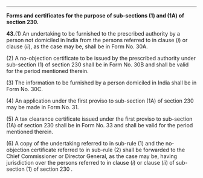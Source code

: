****

**Forms and certificates for the purpose of sub-sections (1) and (1A) of section 230.**

**43.**(1) An undertaking to be furnished to the prescribed authority by a person not domiciled in India from the persons referred to in clause (_i_) or clause (_ii_), as the case may be, shall be in Form No. 30A.

(2) A no-objection certificate to be issued by the prescribed authority under sub-section (1) of section 230 shall be in Form No. 30B and shall be valid for the period mentioned therein.

(3) The information to be furnished by a person domiciled in India shall be in Form No. 30C.

(4) An application under the first proviso to sub-section (1A) of section 230 may be made in Form No. 31.

(5) A tax clearance certificate issued under the first proviso to sub-section (1A) of section 230 shall be in Form No. 33 and shall be valid for the period mentioned therein.

(6) A copy of the undertaking referred to in sub-rule (1) and the no-objection certificate referred to in sub-rule (2) shall be forwarded to the Chief Commissioner or Director General, as the case may be, having jurisdiction over the persons referred to in clause (_i_) or clause (_ii_) of sub-section (1) of section 230 _._